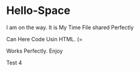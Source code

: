 # Hello-Space
I am on the way. It is My Time
File shared Perfectly

Can Here Code Usin HTML. (=

Works Perfectly. Enjoy

Test 4

